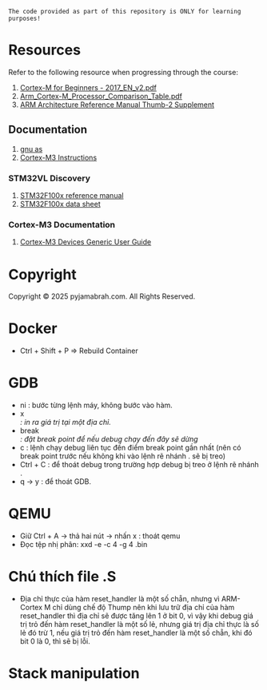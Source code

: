 ```
The code provided as part of this repository is ONLY for learning purposes!
```

# Resources

Refer to the following resource when progressing through the course:
1. [Cortex-M for Beginners - 2017_EN_v2.pdf](https://community.arm.com/cfs-file/__key/telligent-evolution-components-attachments/01-2057-00-00-00-01-28-35/Cortex_2D00_M-for-Beginners-_2D00_-2017_5F00_EN_5F00_v2.pdf)
2. [Arm_Cortex-M_Processor_Comparison_Table.pdf](https://documentation-service.arm.com/static/655e085f2c8b3557fee7048f?token=)
3. [ARM Architecture Reference Manual Thumb-2 Supplement](https://documentation-service.arm.com/static/661d03b55d66282bc2cf7868?token=)

## Documentation
1. [gnu as](https://ftp.gnu.org/old-gnu/Manuals/gas/html_chapter/as_toc.html)
1. [Cortex-M3 Instructions](https://developer.arm.com/documentation/ddi0337/h/programmers-model/instruction-set-summary/cortex-m3-instructions)

### STM32VL Discovery
1. [STM32F100x reference manual](https://www.st.com/resource/en/reference_manual/cd00246267-stm32f100xx-advanced-arm-based-32-bit-mcus-stmicroelectronics.pdf)
1. [STM32F100x data sheet](https://www.st.com/resource/en/datasheet/stm32f100cb.pdf)

### Cortex-M3 Documentation
1. [Cortex-M3 Devices Generic User Guide](https://developer.arm.com/documentation/dui0552/latest/)

# Copyright
Copyright © 2025 pyjamabrah.com. All Rights Reserved.




# Docker
- Ctrl + Shift + P  => Rebuild Container

# GDB
- ni : bước từng lệnh máy, không bước vào hàm.
- x <address> : in ra giá trị tại một địa chỉ.
- break <address> : đặt break point để nếu debug chạy đến đây sẽ dừng
- c : lệnh chạy debug liên tục đến điểm break point gần nhất (nên có break point trước nếu không khi vào lệnh rẽ nhánh . sẽ bị treo)
- Ctrl + C : để thoát debug trong trường hợp debug bị treo ở lệnh rẽ nhánh .
- q -> y : để thoát GDB.

# QEMU
- Giữ Ctrl + A -> thả hai nút -> nhấn x : thoát qemu
- Đọc tệp nhị phân: xxd -e -c 4 -g 4 <namefile>.bin

# Chú thích file .S
- Địa chỉ thực của hàm reset_handler là một số chẵn, nhưng vì ARM-Cortex M chỉ dùng chế độ Thump
  nên khi lưu trữ địa chỉ của hàm reset_handler thì địa chỉ sẽ được tăng lên 1 ở bit 0,
  vì vậy khi debug giá trị trỏ đến hàm reset_handler là một số lẻ, nhưng giá trị địa chỉ thực là số lẻ đó trừ 1,
  nếu giá trị trỏ đến hàm reset_handler là một số chẵn, khi đó bit 0 là 0, thì sẽ bị lỗi.

# Stack manipulation


